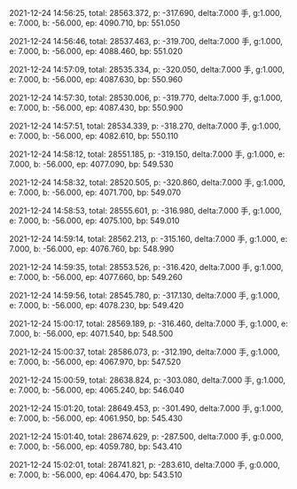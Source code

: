 2021-12-24 14:56:25, total: 28563.372, p: -317.690, delta:7.000 手, g:1.000, e: 7.000, b: -56.000, ep: 4090.710, bp: 551.050

2021-12-24 14:56:46, total: 28537.463, p: -319.700, delta:7.000 手, g:1.000, e: 7.000, b: -56.000, ep: 4088.460, bp: 551.020

2021-12-24 14:57:09, total: 28535.334, p: -320.050, delta:7.000 手, g:1.000, e: 7.000, b: -56.000, ep: 4087.630, bp: 550.960

2021-12-24 14:57:30, total: 28530.006, p: -319.770, delta:7.000 手, g:1.000, e: 7.000, b: -56.000, ep: 4087.430, bp: 550.900

2021-12-24 14:57:51, total: 28534.339, p: -318.270, delta:7.000 手, g:1.000, e: 7.000, b: -56.000, ep: 4082.610, bp: 550.110

2021-12-24 14:58:12, total: 28551.185, p: -319.150, delta:7.000 手, g:1.000, e: 7.000, b: -56.000, ep: 4077.090, bp: 549.530

2021-12-24 14:58:32, total: 28520.505, p: -320.860, delta:7.000 手, g:1.000, e: 7.000, b: -56.000, ep: 4071.700, bp: 549.070

2021-12-24 14:58:53, total: 28555.601, p: -316.980, delta:7.000 手, g:1.000, e: 7.000, b: -56.000, ep: 4075.100, bp: 549.010

2021-12-24 14:59:14, total: 28562.213, p: -315.160, delta:7.000 手, g:1.000, e: 7.000, b: -56.000, ep: 4076.760, bp: 548.990

2021-12-24 14:59:35, total: 28553.526, p: -316.420, delta:7.000 手, g:1.000, e: 7.000, b: -56.000, ep: 4077.660, bp: 549.260

2021-12-24 14:59:56, total: 28545.780, p: -317.130, delta:7.000 手, g:1.000, e: 7.000, b: -56.000, ep: 4078.230, bp: 549.420

2021-12-24 15:00:17, total: 28569.189, p: -316.460, delta:7.000 手, g:1.000, e: 7.000, b: -56.000, ep: 4071.540, bp: 548.500

2021-12-24 15:00:37, total: 28586.073, p: -312.190, delta:7.000 手, g:1.000, e: 7.000, b: -56.000, ep: 4067.970, bp: 547.520

2021-12-24 15:00:59, total: 28638.824, p: -303.080, delta:7.000 手, g:1.000, e: 7.000, b: -56.000, ep: 4065.240, bp: 546.040

2021-12-24 15:01:20, total: 28649.453, p: -301.490, delta:7.000 手, g:1.000, e: 7.000, b: -56.000, ep: 4061.950, bp: 545.430

2021-12-24 15:01:40, total: 28674.629, p: -287.500, delta:7.000 手, g:0.000, e: 7.000, b: -56.000, ep: 4059.780, bp: 543.410

2021-12-24 15:02:01, total: 28741.821, p: -283.610, delta:7.000 手, g:0.000, e: 7.000, b: -56.000, ep: 4064.470, bp: 543.510